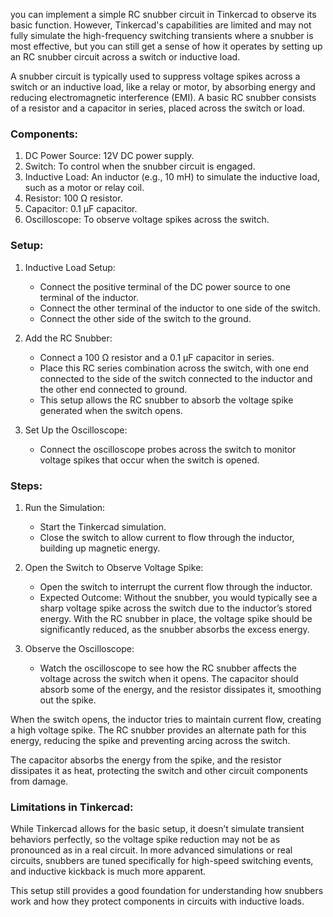 you can implement a simple RC snubber circuit in Tinkercad to observe its basic function. However, Tinkercad's capabilities are limited and may not fully simulate the high-frequency switching transients where a snubber is most effective, but you can still get a sense of how it operates by setting up an RC snubber circuit across a switch or inductive load.

A snubber circuit is typically used to suppress voltage spikes across a switch or an inductive load, like a relay or motor, by absorbing energy and reducing electromagnetic interference (EMI). A basic RC snubber consists of a resistor and a capacitor in series, placed across the switch or load.

### Components:

1. DC Power Source: 12V DC power supply.
2. Switch: To control when the snubber circuit is engaged.
3. Inductive Load: An inductor (e.g., 10 mH) to simulate the inductive load, such as a motor or relay coil.
4. Resistor: 100 Ω resistor.
5. Capacitor: 0.1 µF capacitor.
6. Oscilloscope: To observe voltage spikes across the switch.

### Setup:

1. Inductive Load Setup:
   - Connect the positive terminal of the DC power source to one terminal of the inductor.
   - Connect the other terminal of the inductor to one side of the switch.
   - Connect the other side of the switch to the ground.

2. Add the RC Snubber:
   - Connect a 100 Ω resistor and a 0.1 µF capacitor in series.
   - Place this RC series combination across the switch, with one end connected to the side of the switch connected to the inductor and the other end connected to ground.
   - This setup allows the RC snubber to absorb the voltage spike generated when the switch opens.

3. Set Up the Oscilloscope:
   - Connect the oscilloscope probes across the switch to monitor voltage spikes that occur when the switch is opened.

### Steps:

1. Run the Simulation:
   - Start the Tinkercad simulation.
   - Close the switch to allow current to flow through the inductor, building up magnetic energy.

2. Open the Switch to Observe Voltage Spike:
   - Open the switch to interrupt the current flow through the inductor.
   - Expected Outcome: Without the snubber, you would typically see a sharp voltage spike across the switch due to the inductor’s stored energy. With the RC snubber in place, the voltage spike should be significantly reduced, as the snubber absorbs the excess energy.

3. Observe the Oscilloscope:
   - Watch the oscilloscope to see how the RC snubber affects the voltage across the switch when it opens. The capacitor should absorb some of the energy, and the resistor dissipates it, smoothing out the spike.

When the switch opens, the inductor tries to maintain current flow, creating a high voltage spike. The RC snubber provides an alternate path for this energy, reducing the spike and preventing arcing across the switch.

The capacitor absorbs the energy from the spike, and the resistor dissipates it as heat, protecting the switch and other circuit components from damage.

### Limitations in Tinkercad:

While Tinkercad allows for the basic setup, it doesn’t simulate transient behaviors perfectly, so the voltage spike reduction may not be as pronounced as in a real circuit. In more advanced simulations or real circuits, snubbers are tuned specifically for high-speed switching events, and inductive kickback is much more apparent.

This setup still provides a good foundation for understanding how snubbers work and how they protect components in circuits with inductive loads.

